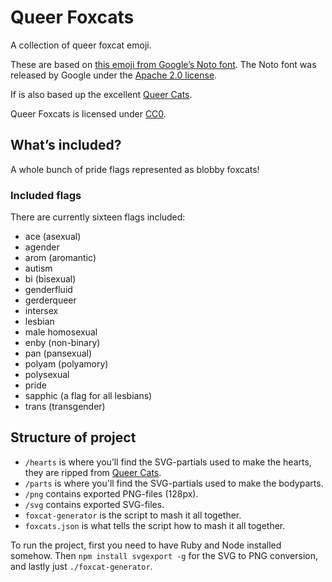 # Queer Foxcats #

A collection of queer foxcat emoji.

These are based on [this emoji from Google’s Noto font](https://github.com/googlefonts/noto-emoji/blob/bf295c4/svg/emoji_u1f610.svg). The Noto font was released by Google under the [Apache 2.0 license](https://www.apache.org/licenses/LICENSE-2.0).

If is also based up the excellent [Queer Cats](https://github.com/ZoeBijl/QueerCats/).

Queer Foxcats is licensed under [CC0](https://creativecommons.org/share-your-work/public-domain/cc0/).

## What’s included?

A whole bunch of pride flags represented as blobby foxcats!

### Included flags

There are currently sixteen flags included:

- ace (asexual)
- agender
- arom (aromantic)
- autism
- bi (bisexual)
- genderfluid
- gerderqueer
- intersex
- lesbian
- male homosexual
- enby (non-binary)
- pan (pansexual)
- polyam (polyamory)
- polysexual
- pride
- sapphic (a flag for all lesbians)
- trans (transgender)

## Structure of project

- `/hearts` is where you’ll find the SVG-partials used to make the hearts, they are ripped from [Queer Cats](https://github.com/ZoeBijl/QueerCats/).
- `/parts` is where you'll find the SVG-partials used to make the bodyparts.
- `/png` contains exported PNG-files (128px).
- `/svg` contains exported SVG-files.
- `foxcat-generator` is the script to mash it all together.
- `foxcats.json` is what tells the script how to mash it all together.

To run the project, first you need to have Ruby and Node installed somehow. Then `npm install svgexport -g` for the SVG to PNG conversion, and lastly just `./foxcat-generator`.
